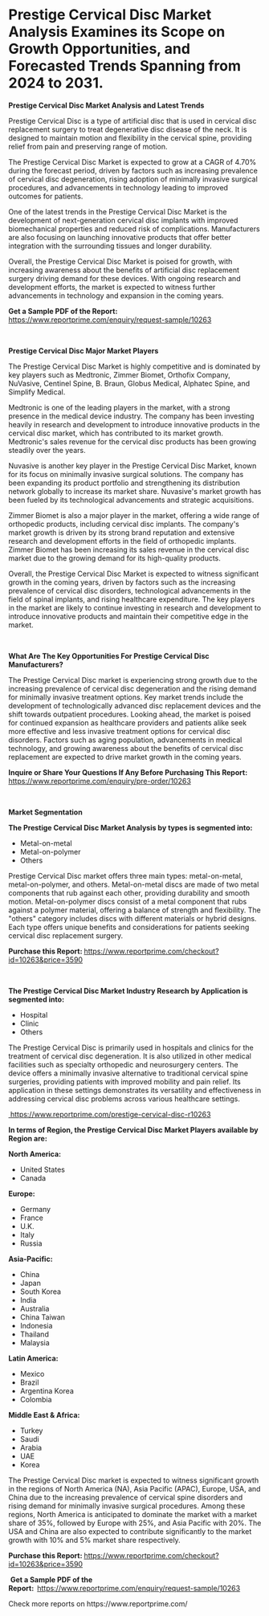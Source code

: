 <p><h1>Prestige Cervical Disc Market Analysis Examines its Scope on Growth Opportunities, and Forecasted Trends Spanning from 2024 to 2031.</h1></p><p><strong>Prestige Cervical Disc Market Analysis and Latest Trends</strong></p>
<p><p>Prestige Cervical Disc is a type of artificial disc that is used in cervical disc replacement surgery to treat degenerative disc disease of the neck. It is designed to maintain motion and flexibility in the cervical spine, providing relief from pain and preserving range of motion.</p><p>The Prestige Cervical Disc Market is expected to grow at a CAGR of 4.70% during the forecast period, driven by factors such as increasing prevalence of cervical disc degeneration, rising adoption of minimally invasive surgical procedures, and advancements in technology leading to improved outcomes for patients.</p><p>One of the latest trends in the Prestige Cervical Disc Market is the development of next-generation cervical disc implants with improved biomechanical properties and reduced risk of complications. Manufacturers are also focusing on launching innovative products that offer better integration with the surrounding tissues and longer durability.</p><p>Overall, the Prestige Cervical Disc Market is poised for growth, with increasing awareness about the benefits of artificial disc replacement surgery driving demand for these devices. With ongoing research and development efforts, the market is expected to witness further advancements in technology and expansion in the coming years.</p></p>
<p><strong>Get a Sample PDF of the Report:&nbsp;</strong> <a href="https://www.reportprime.com/enquiry/request-sample/10263">https://www.reportprime.com/enquiry/request-sample/10263</a></p>
<p>&nbsp;</p>
<p><strong>Prestige Cervical Disc Major Market Players</strong></p>
<p><p>The Prestige Cervical Disc Market is highly competitive and is dominated by key players such as Medtronic, Zimmer Biomet, Orthofix Company, NuVasive, Centinel Spine, B. Braun, Globus Medical, Alphatec Spine, and Simplify Medical.</p><p>Medtronic is one of the leading players in the market, with a strong presence in the medical device industry. The company has been investing heavily in research and development to introduce innovative products in the cervical disc market, which has contributed to its market growth. Medtronic's sales revenue for the cervical disc products has been growing steadily over the years.</p><p>Nuvasive is another key player in the Prestige Cervical Disc Market, known for its focus on minimally invasive surgical solutions. The company has been expanding its product portfolio and strengthening its distribution network globally to increase its market share. Nuvasive's market growth has been fueled by its technological advancements and strategic acquisitions.</p><p>Zimmer Biomet is also a major player in the market, offering a wide range of orthopedic products, including cervical disc implants. The company's market growth is driven by its strong brand reputation and extensive research and development efforts in the field of orthopedic implants. Zimmer Biomet has been increasing its sales revenue in the cervical disc market due to the growing demand for its high-quality products.</p><p>Overall, the Prestige Cervical Disc Market is expected to witness significant growth in the coming years, driven by factors such as the increasing prevalence of cervical disc disorders, technological advancements in the field of spinal implants, and rising healthcare expenditure. The key players in the market are likely to continue investing in research and development to introduce innovative products and maintain their competitive edge in the market.</p></p>
<p>&nbsp;</p>
<p><strong>What Are The Key Opportunities For Prestige Cervical Disc Manufacturers?</strong></p>
<p><p>The Prestige Cervical Disc market is experiencing strong growth due to the increasing prevalence of cervical disc degeneration and the rising demand for minimally invasive treatment options. Key market trends include the development of technologically advanced disc replacement devices and the shift towards outpatient procedures. Looking ahead, the market is poised for continued expansion as healthcare providers and patients alike seek more effective and less invasive treatment options for cervical disc disorders. Factors such as aging population, advancements in medical technology, and growing awareness about the benefits of cervical disc replacement are expected to drive market growth in the coming years.</p></p>
<p><strong>Inquire or Share Your Questions If Any Before Purchasing This Report:</strong> <a href="https://www.reportprime.com/enquiry/pre-order/10263">https://www.reportprime.com/enquiry/pre-order/10263</a></p>
<p>&nbsp;</p>
<p><strong>Market Segmentation</strong></p>
<p><strong>The Prestige Cervical Disc Market Analysis by types is segmented into:</strong></p>
<p><ul><li>Metal-on-metal</li><li>Metal-on-polymer</li><li>Others</li></ul></p>
<p><p>Prestige Cervical Disc market offers three main types: metal-on-metal, metal-on-polymer, and others. Metal-on-metal discs are made of two metal components that rub against each other, providing durability and smooth motion. Metal-on-polymer discs consist of a metal component that rubs against a polymer material, offering a balance of strength and flexibility. The "others" category includes discs with different materials or hybrid designs. Each type offers unique benefits and considerations for patients seeking cervical disc replacement surgery.</p></p>
<p><strong>Purchase this Report:&nbsp;</strong><a href="https://www.reportprime.com/checkout?id=10263&price=3590">https://www.reportprime.com/checkout?id=10263&price=3590</a></p>
<p>&nbsp;</p>
<p><strong>The Prestige Cervical Disc Market Industry Research by Application is segmented into:</strong></p>
<p><ul><li>Hospital</li><li>Clinic</li><li>Others</li></ul></p>
<p><p>The Prestige Cervical Disc is primarily used in hospitals and clinics for the treatment of cervical disc degeneration. It is also utilized in other medical facilities such as specialty orthopedic and neurosurgery centers. The device offers a minimally invasive alternative to traditional cervical spine surgeries, providing patients with improved mobility and pain relief. Its application in these settings demonstrates its versatility and effectiveness in addressing cervical disc problems across various healthcare settings.</p></p>
<p><a href="https://www.reportprime.com/prestige-cervical-disc-r10263">&nbsp;https://www.reportprime.com/prestige-cervical-disc-r10263</a></p>
<p><strong>In terms of Region, the Prestige Cervical Disc Market Players available by Region are:</strong></p>
<p>
    <p> <strong> North America: </strong>
        <ul>
            <li>United States</li>
            <li>Canada</li>
        </ul>
        </p> 
    <p> <strong> Europe: </strong>
        <ul>
            <li>Germany</li>
            <li>France</li>
            <li>U.K.</li>
            <li>Italy</li>
            <li>Russia</li>
        </ul>
        </p> 
    <p> <strong> Asia-Pacific: </strong>
        <ul>
            <li>China</li>
            <li>Japan</li>
            <li>South Korea</li>
            <li>India</li>
            <li>Australia</li>
            <li>China Taiwan</li>
            <li>Indonesia</li>
            <li>Thailand</li>
            <li>Malaysia</li>
        </ul>
        </p> 
    <p> <strong> Latin America: </strong>
        <ul>
            <li>Mexico</li>
            <li>Brazil</li>
            <li>Argentina Korea</li>
            <li>Colombia</li>
        </ul>
        </p> 
    <p> <strong> Middle East & Africa: </strong>
        <ul>
            <li>Turkey</li>
            <li>Saudi</li>
            <li>Arabia</li>
            <li>UAE</li>
            <li>Korea</li>
        </ul>
    </p>
    </p>
<p><p>The Prestige Cervical Disc market is expected to witness significant growth in the regions of North America (NA), Asia Pacific (APAC), Europe, USA, and China due to the increasing prevalence of cervical spine disorders and rising demand for minimally invasive surgical procedures. Among these regions, North America is anticipated to dominate the market with a market share of 35%, followed by Europe with 25%, and Asia Pacific with 20%. The USA and China are also expected to contribute significantly to the market growth with 10% and 5% market share respectively.</p></p>
<p><strong>Purchase this Report: </strong><a href="https://www.reportprime.com/checkout?id=10263&price=3590">https://www.reportprime.com/checkout?id=10263&price=3590</a></p>
<p>&nbsp;<strong>Get a Sample PDF of the Report:&nbsp;&nbsp;</strong><a href="https://www.reportprime.com/enquiry/request-sample/10263">https://www.reportprime.com/enquiry/request-sample/10263</a></p>
<p><strong></strong></p>
<p>Check more reports on https://www.reportprime.com/</p>